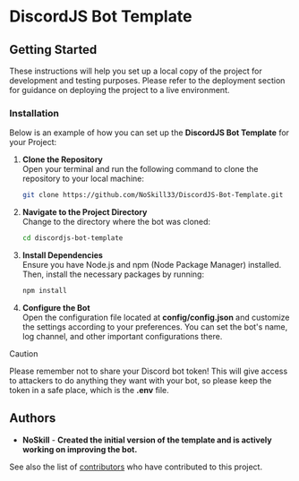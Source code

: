 # DiscordJS Bot Template

## Getting Started
These instructions will help you set up a local copy of the project for development and testing purposes. Please refer to the deployment section for guidance on deploying the project to a live environment.

### Installation
Below is an example of how you can set up the **DiscordJS Bot Template** for your Project:

1. **Clone the Repository**  
   Open your terminal and run the following command to clone the repository to your local machine:
   ```bash
   git clone https://github.com/NoSkill33/DiscordJS-Bot-Template.git

2. **Navigate to the Project Directory**  
   Change to the directory where the bot was cloned:
   ```bash
   cd discordjs-bot-template

3. **Install Dependencies**  
   Ensure you have Node.js and npm (Node Package Manager) installed. Then, install the necessary packages by running:
   ```bash
   npm install

4. **Configure the Bot**  
   Open the configuration file located at **config/config.json** and customize the settings according to your preferences. You can set the bot's name, log channel, and other important configurations there.

> [!CAUTION]
> Please remember not to share your Discord bot token! This will give access to attackers to do anything they want with your bot, so please keep the token in a safe place, which is the **.env** file.

## Authors
- **NoSkill** - **Created the initial version of the template and is actively working on improving the bot.**

See also the list of
[contributors](https://github.com/NoSkill33/DiscordJS-Bot-Template/contributors)
who have contributed to this project.
